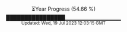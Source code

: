 <p align="center">
⏳Year Progress (54.66 %) <br>
████████████████▁▁▁▁▁▁▁▁▁▁▁▁▁▁ <br>
<sub>Updated: Wed, 19 Jul 2023 12:03:15 GMT</sub>
</p>

